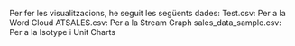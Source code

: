Per fer les visualitzacions, he seguit les següents dades:
Test.csv: Per a la Word Cloud
ATSALES.csv: Per a la Stream Graph
sales_data_sample.csv: Per a la Isotype i Unit Charts
